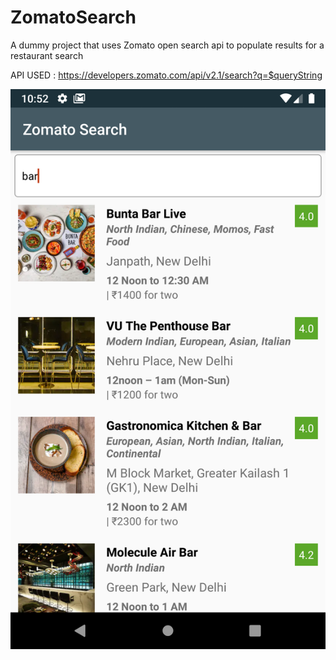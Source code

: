 # ZomatoSearch
A dummy project that uses Zomato open search api to populate results for a restaurant search

API USED : https://developers.zomato.com/api/v2.1/search?q=$queryString

![Screenshot](Screenshot.png)
